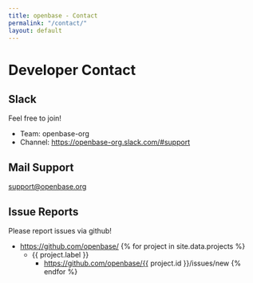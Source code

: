 ```yaml
---
title: openbase - Contact
permalink: "/contact/"
layout: default
---
```


# Developer Contact

## Slack

Feel free to join!

* Team: openbase-org
* Channel: https://openbase-org.slack.com/#support

## Mail Support

support@openbase.org

## Issue Reports

Please report issues via github!

* https://github.com/openbase/
{% for project in site.data.projects %}
  * {{ project.label }}
    * https://github.com/openbase/{{ project.id }}/issues/new
{% endfor %}
